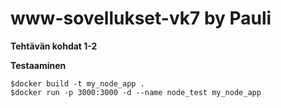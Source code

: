 

# www-sovellukset-vk7 by Pauli


**Tehtävän kohdat 1-2**

**Testaaminen**
```
$docker build -t my_node_app .
$docker run -p 3000:3000 -d --name node_test my_node_app
```


